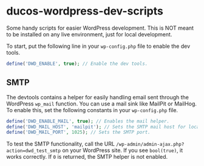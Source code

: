 # ducos-wordpress-dev-scripts

Some handy scripts for easier WordPress development. This is NOT meant to be installed on any live environment, just for local development.

To start, put the following line in your `wp-config.php` file to enable the dev tools.

```php
define('DWD_ENABLE', true); // Enable the dev tools.
```

## SMTP

The devtools contains a helper for easily handling email sent through the WordPress `wp_mail` function. You can use a mail sink like MailPit or MailHog. To enable this, set the following constants in your `wp-config.php` file.

```php
define('DWD_ENABLE_MAIL', true); // Enables the mail helper.
define('DWD_MAIL_HOST', 'mailpit'); // Sets the SMTP mail host for local handling of email.
define('DWD_MAIL_PORT', 1025); // Sets the SMTP port.
```

To test the SMTP functionality, call the URL `/wp-admin/admin-ajax.php?action=dwd_test_smtp` on your WordPress site. If you see `bool(true)`, it works correctly. If `0` is returned, the SMTP helper is not enabled.